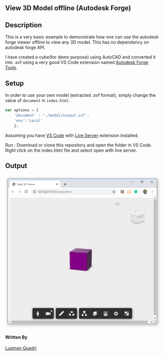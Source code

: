 ## View 3D Model offline (Autodesk Forge)

## Description
This is a very basic example to demonstrate how one can use the autodesk forge viewer offline to view any 3D model. This has no dependency on autodesk forge API.

I have created a cube(for demo purpose) using AutoCAD and converted it into .svf using a very good VS Code extension named [Autodesk Forge Tools](https://marketplace.visualstudio.com/items?itemName=petrbroz.vscode-forge-tools). 


## Setup
In order to use your own model (extracted .svf format), simply change the value of `document` in `index.html`.
````javascript
var options = {
    'document' : './model/output.svf',
    'env':'Local'
    };
````

Assuming you have [VS Code](http://localhost:8000)  with [Live Server](https://marketplace.visualstudio.com/items?itemName=ritwickdey.LiveServer) extension installed. 

Run : Download or clone this repository and open the folder in VS Code. Right click on the index.html file and select open with live server.

## Output

![](./preview.png)

#### Written By
[Luqman Quadri](https://github.com/lookquad)
